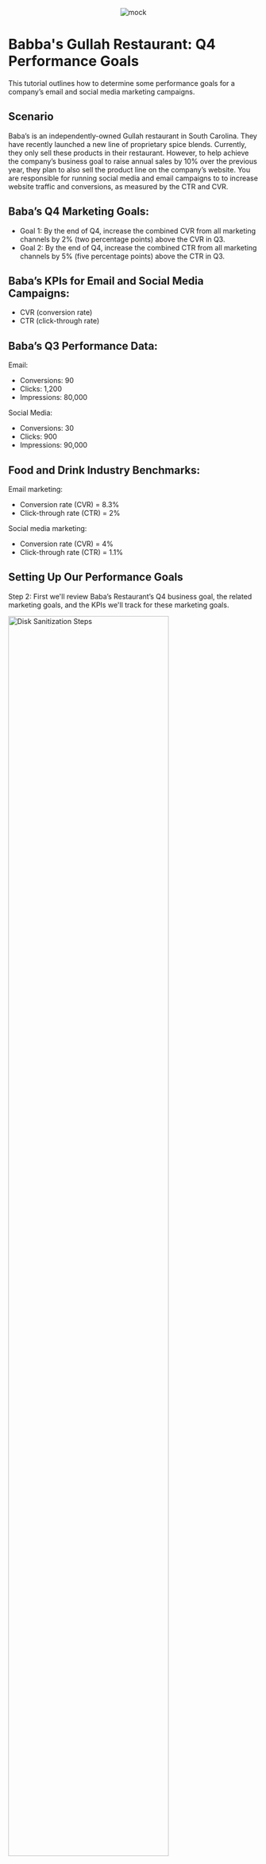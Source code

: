 <p align="center">
<img src="https://i.imgur.com/Mv88oGj.jpeg" alt="mock">
</p>

<h1>Babba's Gullah Restaurant: Q4 Performance Goals</h1>
This tutorial outlines how to determine some performance goals for a company’s email and social media marketing campaigns.<br />


<!---<h2>Video Demonstration</h2>

 ### [YouTube: How To Install osTicket with Prerequisites](https://www.youtube.com) --->

<h2>Scenario</h2>

Baba’s is an independently-owned Gullah restaurant in South Carolina. They have recently launched a new line of proprietary spice blends. Currently, they only sell these products in their restaurant. However, to help achieve the company’s business goal to raise annual sales by 10% over the previous year, they plan to also sell the product line on the company’s website. You are responsible for running social media and email campaigns to to increase website traffic and conversions, as measured by the CTR and CVR. 

<h2>Baba’s Q4 Marketing Goals:</h2>

- Goal 1: By the end of Q4, increase the combined CVR from all marketing channels by 2% (two percentage points) above the CVR in Q3.
- Goal 2: By the end of Q4, increase the combined CTR from all marketing channels by 5% (five percentage points) above the CTR in Q3.

<h2>Baba’s KPIs for Email and Social Media Campaigns:</h2>

- CVR (conversion rate)
- CTR (click-through rate)
<h2>Baba’s Q3 Performance Data:</h2>

Email: <br/>
- Conversions: 90
- Clicks: 1,200
- Impressions: 80,000

Social Media: <br/>
- Conversions: 30
- Clicks: 900
- Impressions: 90,000

<h2>Food and Drink Industry Benchmarks: </h2>

Email marketing: <br/>
- Conversion rate (CVR) = 8.3%
- Click-through rate (CTR) = 2%

Social media marketing: <br/>
- Conversion rate (CVR) = 4%
- Click-through rate (CTR) = 1.1%

<h2>Setting Up Our Performance Goals</h2>

<p>
Step 2: First we'll review Baba’s Restaurant’s Q4 business goal, the related marketing goals, and the KPIs we'll track for these marketing goals. 
</p>
<p>
<img src="https://i.imgur.com/sSMbnwY.png" height="80%" width="80%" alt="Disk Sanitization Steps"/>
</p>
<br />

<p>
Step 2: Calculate Baba’s Restaurant’s Q3 conversion rates and click-through rates for e-mail and social media. Then, we'll insert those numbers into the formulas below to calculate conversion rates and click-through rates for both channels. </p>
<p>
<img src="https://i.imgur.com/fvk4D40.png" height="80%" width="80%" alt="Disk Sanitization Steps"/>
</p>
<br />

<p>
Conversion Rate Percentage = <br/>
Emails: 90 Conversions / 1,200 Total Clicks x 100 = 7.5% <br/>
Social Media: 30 Conversions / 900 Clicks x 100 = 3.33%
<p>
<img src="https://i.imgur.com/eD99P5W.png" height="80%" width="80%" alt="Disk Sanitization Steps"/>
</p>
<br />

<p>
Click-through Rate Percentage = <br/>
Emails: 1,200 clicks / 80,000 Impressions x 100 = 1.5% Click-through Rate Percentage <br/>
Social Media: 900 Clicks / 90,000 Impressions x 100 = 1% Click-through Rate Percentage
<p>
<img src="https://i.imgur.com/ueut0Lq.png" height="80%" width="80%" alt="Disk Sanitization Steps"/>
</p>
<br />

<p>
Taking the industry averages into account, the performance goals for Q4 aim to out perform the industry averages and attainably improve upon the Q3 company performance data for each KPI. <br/>

<b>*The Q4 performance goals</b> does not need to add up to the desired percentage point increase across all channels. Because I set goals for two (email and social media) out of possibly many other channels, the below performance goals can contribute toward a combined marketing goal without necessarily satisfying it. For instance, for CTR in the exemplar, the Q4 performance goals for email and social media are increases of 0.8 and 0.6 percentage points, respectively. Adding these results in a combined 1.4 percentage point increase, but this is less than the five percentage points specified in the marketing goal for all channels. Other channels would presumably contribute and make up the difference to meet the overall marketing goal. 
<p>
<img src="https://i.imgur.com/GF6GqqJ.png" height="80%" width="80%" alt="Disk Sanitization Steps"/>
</p>
<br />
